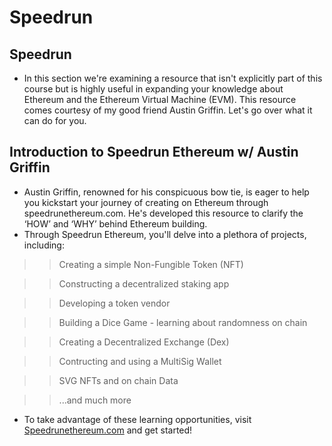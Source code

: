 # Speedrun

## Speedrun
- In this section we're examining a resource that isn't explicitly part of this course but is highly useful in expanding your knowledge about Ethereum and the Ethereum Virtual Machine (EVM). This resource comes courtesy of my good friend Austin Griffin. Let's go over what it can do for you.

## Introduction to Speedrun Ethereum w/ Austin Griffin
- Austin Griffin, renowned for his conspicuous bow tie, is eager to help you kickstart your journey of creating on Ethereum through speedrunethereum.com. He's developed this resource to clarify the ‘HOW’ and ‘WHY’ behind Ethereum building.
- Through Speedrun Ethereum, you'll delve into a plethora of projects, including:

>> Creating a simple Non-Fungible Token (NFT)

>> Constructing a decentralized staking app

>> Developing a token vendor

>> Building a Dice Game - learning about randomness on chain

>> Creating a Decentralized Exchange (Dex)

>> Contructing and using a MultiSig Wallet

>> SVG NFTs and on chain Data

>> ...and much more

- To take advantage of these learning opportunities, visit [Speedrunethereum.com](https://speedrunethereum.com/) and get started!
